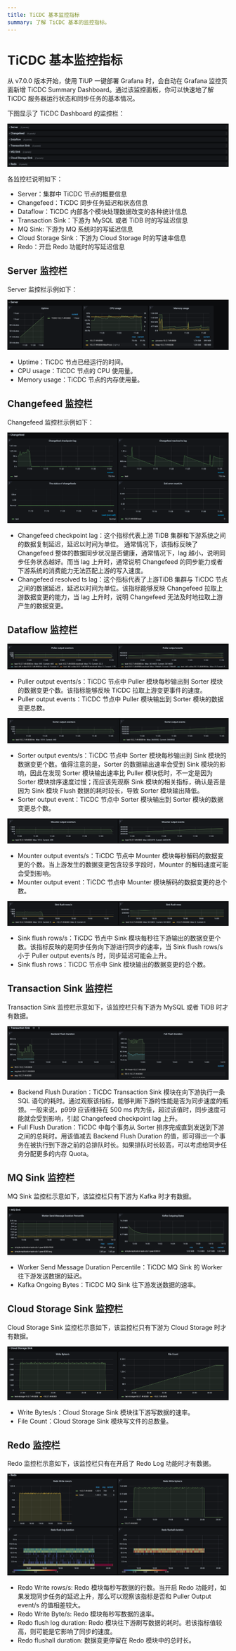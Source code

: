 ```yaml
---
title: TiCDC 基本监控指标
summary: 了解 TiCDC 基本的监控指标。
---
```


# TiCDC 基本监控指标

从 v7.0.0 版本开始，使用 TiUP 一键部署 Grafana 时，会自动在 Grafana 监控页面新增 TiCDC Summary Dashboard。通过该监控面板，你可以快速地了解 TiCDC 服务器运行状态和同步任务的基本情况。

下图显示了 TiCDC Dashboard 的监控栏：

![TiCDC Summary Dashboard - Overview](/media/ticdc/ticdc-summary-monitor.png)

各监控栏说明如下：

- Server：集群中 TiCDC 节点的概要信息
- Changefeed：TiCDC 同步任务延迟和状态信息
- Dataflow：TiCDC 内部各个模块处理数据改变的各种统计信息
- Transaction Sink：下游为 MySQL 或者 TiDB 时的写延迟信息
- MQ Sink: 下游为 MQ 系统时的写延迟信息
- Cloud Storage Sink：下游为 Cloud Storage 时的写速率信息
- Redo：开启 Redo 功能时的写延迟信息

## Server 监控栏 

Server 监控栏示例如下：

![TiCDC Summary Dashboard - Server metrics](/media/ticdc/ticdc-summary-monitor-server.png)

- Uptime：TiCDC 节点已经运行的时间。
- CPU usage：TiCDC 节点的 CPU 使用量。
- Memory usage：TiCDC 节点的内存使用量。

## Changefeed 监控栏

Changefeed 监控栏示例如下：

![TiCDC Summary Dashboard - Changefeed metrics](/media/ticdc/ticdc-summary-monitor-changefeed.png)

- Changefeed checkpoint lag：这个指标代表上游 TiDB 集群和下游系统之间的数据复制延迟，延迟以时间为单位。 通常情况下，该指标反映了 Changefeed 整体的数据同步状况是否健康，通常情况下，lag 越小，说明同步任务状态越好。而当 lag 上升时，通常说明 Changefeed 的同步能力或者下游系统的消费能力无法匹配上游的写入速度。
- Changefeed resolved ts lag：这个指标代表了上游TiDB 集群与 TiCDC 节点之间的数据延迟，延迟以时间为单位。该指标能够反映 Changefeed 拉取上游数据变更的能力，当 lag 上升时，说明 Changefeed 无法及时地拉取上游产生的数据变更。

## Dataflow 监控栏

![TiCDC Summary Dashboard - Puller metrics](/media/ticdc/ticdc-summary-monitor-dataflow-puller.png)

- Puller output events/s：TiCDC 节点中 Puller 模块每秒输出到 Sorter 模块的数据变更个数。该指标能够反映 TiCDC 拉取上游变更事件的速度。
- Puller output events：TiCDC 节点中 Puller 模块输出到 Sorter 模块的数据变更总数。

![TiCDC Summary Dashboard - Sorter metrics](/media/ticdc/ticdc-summary-monitor-dataflow-sorter.png)

- Sorter output events/s：TiCDC 节点中 Sorter 模块每秒输出到 Sink 模块的数据变更个数。值得注意的是，Sorter 的数据输出速率会受到 Sink 模块的影响，因此在发现 Sorter 模块输出速率比 Puller 模块低时，不一定是因为 Sorter 模块排序速度过慢；而应该先观察 Sink 模块的相关指标，确认是否是因为 Sink 模块 Flush 数据的耗时较长，导致 Sorter 模块输出降低。
- Sorter output event：TiCDC 节点中 Sorter 模块输出到 Sorter 模块的数据变更总个数。

![TiCDC Summary Dashboard - Mounter metrics](/media/ticdc/ticdc-summary-monitor-dataflow-mounter.png)

- Mounter output events/s：TiCDC 节点中 Mounter 模块每秒解码的数据变更的个数。当上游发生的数据变更包含较多字段时，Mounter 的解码速度可能会受到影响。
- Mounter output event：TiCDC 节点中 Mounter 模块解码的数据变更的总个数。

![TiCDC Summary Dashboard - Sink metrics](/media/ticdc/ticdc-summary-monitor-dataflow-sink.png)

- Sink flush rows/s：TiCDC 节点中 Sink 模块每秒往下游输出的数据变更个数。该指标反映的是同步任务向下游进行同步的速率，当 Sink flush rows/s 小于 Puller output events/s 时，同步延迟可能会上升。
- Sink flush rows：TiCDC 节点中 Sink 模块输出的数据变更的总个数。

## Transaction Sink 监控栏

Transaction Sink 监控栏示意如下，该监控栏只有下游为 MySQL 或者 TiDB 时才有数据。

![TiCDC Summary Dashboard - Transaction Sink metrics](/media/ticdc/ticdc-summary-monitor-transaction-sink.png)

- Backend Flush Duration：TiCDC Transaction Sink 模块在向下游执行一条 SQL 语句的耗时。通过观察该指标，能够判断下游的性能是否为同步速度的瓶颈。一般来说，p999 应该维持在 500 ms 内为佳，超过该值时，同步速度可能就会受到影响，引起 Changefeed checkpoint lag 上升。
- Full Flush Duration：TiCDC 中每个事务从 Sorter 排序完成直到发送到下游之间的总耗时。用该值减去 Backend Flush Duration 的值，即可得出一个事务在被执行到下游之前的总排队时长。如果排队时长较高，可以考虑给同步任务分配更多的内存 Quota。

## MQ Sink 监控栏

MQ Sink 监控栏示意如下，该监控栏只有下游为 Kafka 时才有数据。

![TiCDC Summary Dashboard - Transaction Sink metrics](/media/ticdc/ticdc-summary-monitor-mq-sink.png)

- Worker Send Message Duration Percentile：TiCDC MQ Sink 的 Worker 往下游发送数据的延迟。
- Kafka Ongoing Bytes：TiCDC MQ Sink 往下游发送数据的速率。

## Cloud Storage Sink 监控栏

Cloud Storage Sink 监控栏示意如下，该监控栏只有下游为 Cloud Storage 时才有数据。

![TiCDC Summary Dashboard - Transaction Sink metrics](/media/ticdc/ticdc-summary-monitor-cloud-storage.png)

- Write Bytes/s：Cloud Storage Sink 模块往下游写数据的速率。
- File Count：Cloud Storage Sink 模块写文件的总数量。

## Redo 监控栏

Redo 监控栏示意如下，该监控栏只有在开启了 Redo Log 功能时才有数据。

![TiCDC Summary Dashboard - Transaction Sink metrics](/media/ticdc/ticdc-summary-monitor-redo.png)

- Redo Write rows/s: Redo 模块每秒写数据的行数。当开启 Redo 功能时，如果发现同步任务的延迟上升，那么可以观察该指标是否和 Puller Output event/s 的值相差较大。
- Redo Write Byte/s: Redo 模块每秒写数据的速率。
- Redo flush log duration: Redo 模块往下游刷写数据的耗时。若该指标值较高，则可能是它影响了同步的速度。
- Redo flushall duration: 数据变更停留在 Redo 模块中的总时长。